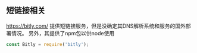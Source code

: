 ## 短链接相关
https://bitly.com/ 提供短链接服务，但是没确定其DNS解析系统和服务的国外部署情况。
另外，其提供了npm包以供node使用
```javascript
const Bitly = require('bitly');
```